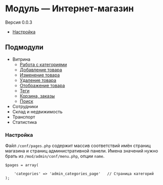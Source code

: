 # Модуль &mdash; Интернет-магазин

Версия 0.0.3

- [Настройка](#settings)

## Подмодули
- Витрина
	- [Работа с категориями](#categories)
	- [Добавление товара](#add)
	- [Изменение товара](#edit)
	- [Удаление товара](#delete)
	- [Отображение товара](#select)
	- [Теги](#tags)
	- [Корзина, заказы](#orders)
	- [Поиск](#search)
- Сотрудники
- Склад и недвижимость
- Транспорт
- Статистика

### <a id="settings"></a>Настройка

Файл `/conf/pages.php` содержит массив соответствий имён страниц магазина и страниц административной панели.
Имена значений нужно брать из `/mod/admin/conf/menu.php`, опции `name`.

	$pages = array(

		'categories' => 'admin_categories_page'   // Страница категорий
	);
